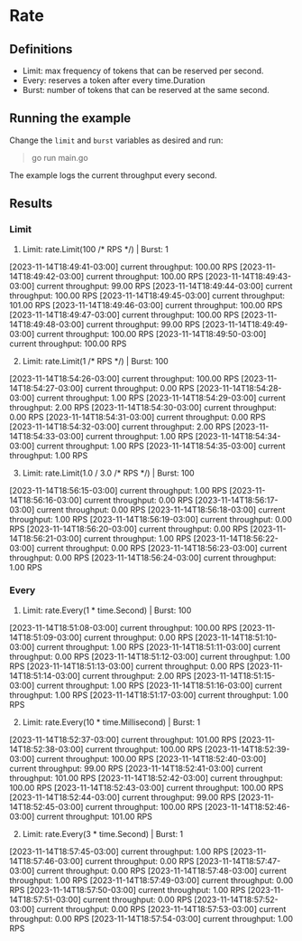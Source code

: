 # Rate

## Definitions

- Limit: max frequency of tokens that can be reserved per second.
- Every: reserves a token after every time.Duration
- Burst: number of tokens that can be reserved at the same second.

## Running the example

Change the `limit` and `burst` variables as desired and run:

> go run main.go

The example logs the current throughput every second.

## Results

### Limit

1) Limit: rate.Limit(100 /* RPS */) | Burst: 1

[2023-11-14T18:49:41-03:00] current throughput: 100.00 RPS
[2023-11-14T18:49:42-03:00] current throughput: 100.00 RPS
[2023-11-14T18:49:43-03:00] current throughput: 99.00 RPS
[2023-11-14T18:49:44-03:00] current throughput: 100.00 RPS
[2023-11-14T18:49:45-03:00] current throughput: 101.00 RPS
[2023-11-14T18:49:46-03:00] current throughput: 100.00 RPS
[2023-11-14T18:49:47-03:00] current throughput: 100.00 RPS
[2023-11-14T18:49:48-03:00] current throughput: 99.00 RPS
[2023-11-14T18:49:49-03:00] current throughput: 100.00 RPS
[2023-11-14T18:49:50-03:00] current throughput: 100.00 RPS

2) Limit: rate.Limit(1 /* RPS */) | Burst: 100

[2023-11-14T18:54:26-03:00] current throughput: 100.00 RPS
[2023-11-14T18:54:27-03:00] current throughput: 0.00 RPS
[2023-11-14T18:54:28-03:00] current throughput: 1.00 RPS
[2023-11-14T18:54:29-03:00] current throughput: 2.00 RPS
[2023-11-14T18:54:30-03:00] current throughput: 0.00 RPS
[2023-11-14T18:54:31-03:00] current throughput: 0.00 RPS
[2023-11-14T18:54:32-03:00] current throughput: 2.00 RPS
[2023-11-14T18:54:33-03:00] current throughput: 1.00 RPS
[2023-11-14T18:54:34-03:00] current throughput: 1.00 RPS
[2023-11-14T18:54:35-03:00] current throughput: 1.00 RPS

3) Limit: rate.Limit(1.0 / 3.0 /* RPS */) | Burst: 100

[2023-11-14T18:56:15-03:00] current throughput: 1.00 RPS
[2023-11-14T18:56:16-03:00] current throughput: 0.00 RPS
[2023-11-14T18:56:17-03:00] current throughput: 0.00 RPS
[2023-11-14T18:56:18-03:00] current throughput: 1.00 RPS
[2023-11-14T18:56:19-03:00] current throughput: 0.00 RPS
[2023-11-14T18:56:20-03:00] current throughput: 0.00 RPS
[2023-11-14T18:56:21-03:00] current throughput: 1.00 RPS
[2023-11-14T18:56:22-03:00] current throughput: 0.00 RPS
[2023-11-14T18:56:23-03:00] current throughput: 0.00 RPS
[2023-11-14T18:56:24-03:00] current throughput: 1.00 RPS

### Every

1) Limit: rate.Every(1 * time.Second) | Burst: 100

[2023-11-14T18:51:08-03:00] current throughput: 100.00 RPS
[2023-11-14T18:51:09-03:00] current throughput: 0.00 RPS
[2023-11-14T18:51:10-03:00] current throughput: 1.00 RPS
[2023-11-14T18:51:11-03:00] current throughput: 0.00 RPS
[2023-11-14T18:51:12-03:00] current throughput: 1.00 RPS
[2023-11-14T18:51:13-03:00] current throughput: 0.00 RPS
[2023-11-14T18:51:14-03:00] current throughput: 2.00 RPS
[2023-11-14T18:51:15-03:00] current throughput: 1.00 RPS
[2023-11-14T18:51:16-03:00] current throughput: 1.00 RPS
[2023-11-14T18:51:17-03:00] current throughput: 1.00 RPS

2) Limit: rate.Every(10 * time.Millisecond) | Burst: 1

[2023-11-14T18:52:37-03:00] current throughput: 101.00 RPS
[2023-11-14T18:52:38-03:00] current throughput: 100.00 RPS
[2023-11-14T18:52:39-03:00] current throughput: 100.00 RPS
[2023-11-14T18:52:40-03:00] current throughput: 99.00 RPS
[2023-11-14T18:52:41-03:00] current throughput: 101.00 RPS
[2023-11-14T18:52:42-03:00] current throughput: 100.00 RPS
[2023-11-14T18:52:43-03:00] current throughput: 100.00 RPS
[2023-11-14T18:52:44-03:00] current throughput: 99.00 RPS
[2023-11-14T18:52:45-03:00] current throughput: 100.00 RPS
[2023-11-14T18:52:46-03:00] current throughput: 101.00 RPS

2) Limit: rate.Every(3 * time.Second) | Burst: 1

[2023-11-14T18:57:45-03:00] current throughput: 1.00 RPS
[2023-11-14T18:57:46-03:00] current throughput: 0.00 RPS
[2023-11-14T18:57:47-03:00] current throughput: 0.00 RPS
[2023-11-14T18:57:48-03:00] current throughput: 1.00 RPS
[2023-11-14T18:57:49-03:00] current throughput: 0.00 RPS
[2023-11-14T18:57:50-03:00] current throughput: 1.00 RPS
[2023-11-14T18:57:51-03:00] current throughput: 0.00 RPS
[2023-11-14T18:57:52-03:00] current throughput: 0.00 RPS
[2023-11-14T18:57:53-03:00] current throughput: 0.00 RPS
[2023-11-14T18:57:54-03:00] current throughput: 1.00 RPS